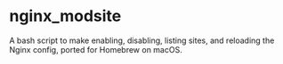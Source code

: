 # nginx_modsite

A bash script to make enabling, disabling, listing sites, and reloading the Nginx config, ported for Homebrew on macOS.
